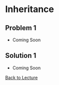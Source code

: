 # Inheritance

## Problem 1

 * Coming Soon

## Solution 1

 * Coming Soon

[Back to Lecture](lecture_07.md)
